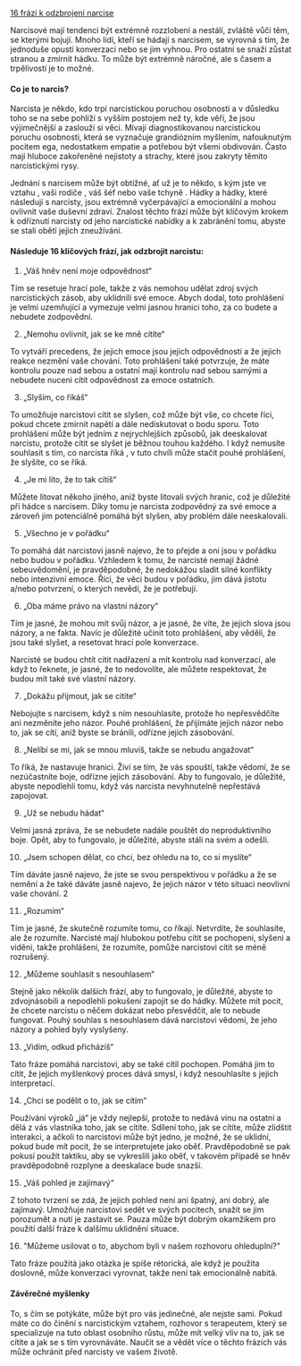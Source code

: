 [16 frází k odzbrojení narcise](https://www.choosingtherapy.com/phrases-to-disarm-a-narcissist/)


Narcisové mají tendenci být extrémně rozzlobení a nestálí, zvláště vůči těm, se kterými bojují. Mnoho lidí, kteří se hádají s narcisem, se vyrovná s tím, že jednoduše opustí konverzaci nebo se jim vyhnou. Pro ostatní se snaží zůstat stranou a zmírnit hádku. To může být extrémně náročné, ale s časem a trpělivostí je to možné.

#### Co je to narcis?

Narcista je někdo, kdo trpí narcistickou poruchou osobnosti a v důsledku toho se na sebe pohlíží s vyšším postojem než ty, kde věří, že jsou výjimečnější a zaslouží si věci. Mívají diagnostikovanou narcistickou poruchu osobnosti, která se vyznačuje grandiózním myšlením, nafouknutým pocitem ega, nedostatkem empatie a potřebou být všemi obdivován. Často mají hluboce zakořeněné nejistoty a strachy, které jsou zakryty těmito narcistickými rysy.


Jednání s narcisem může být obtížné, ať už je to někdo, s kým jste ve vztahu , vaši rodiče , váš šéf nebo vaše tchyně . Hádky a hádky, které následují s narcisty, jsou extrémně vyčerpávající a emocionální a mohou ovlivnit vaše duševní zdraví. Znalost těchto frází může být klíčovým krokem k odříznutí narcisty od jeho narcistické nabídky a k zabránění tomu, abyste se stali obětí jejich zneužívání.

#### Následuje 16 klíčových frází, jak odzbrojit narcistu:

1. „Váš hněv není moje odpovědnost“

Tím se resetuje hrací pole, takže z vás nemohou udělat zdroj svých narcistických zásob, aby uklidnili své emoce. Abych dodal, toto prohlášení je velmi uzemňující a vymezuje velmi jasnou hranici toho, za co budete a nebudete zodpovědní.

2. „Nemohu ovlivnit, jak se ke mně cítíte“

To vytváří precedens, že jejich emoce jsou jejich odpovědností a že jejich reakce nezmění vaše chování. Toto prohlášení také potvrzuje, že máte kontrolu pouze nad sebou a ostatní mají kontrolu nad sebou samými a nebudete nuceni cítit odpovědnost za emoce ostatních.

3. „Slyším, co říkáš“

To umožňuje narcistovi cítit se slyšen, což může být vše, co chcete říci, pokud chcete zmírnit napětí a dále nediskutovat o bodu sporu. Toto prohlášení může být jedním z nejrychlejších způsobů, jak deeskalovat narcistu, protože cítit se slyšet je běžnou touhou každého. I když nemusíte souhlasit s tím, co narcista říká , v tuto chvíli může stačit pouhé prohlášení, že slyšíte, co se říká.

4. „Je mi líto, že to tak cítíš“

Můžete litovat někoho jiného, ​​aniž byste litovali svých hranic, což je důležité při hádce s narcisem. Díky tomu je narcista zodpovědný za své emoce a zároveň jim potenciálně pomáhá být slyšen, aby problém dále neeskalovali.

5. „Všechno je v pořádku“

To pomáhá dát narcistovi jasně najevo, že to přejde a oni jsou v pořádku nebo budou v pořádku. Vzhledem k tomu, že narcisté nemají žádné sebeuvědomění, je pravděpodobné, že nedokážou sladit silné konflikty nebo intenzivní emoce. Říci, že věci budou v pořádku, jim dává jistotu a/nebo potvrzení, o kterých nevědí, že je potřebují.

6. „Oba máme právo na vlastní názory“

Tím je jasné, že mohou mít svůj názor, a je jasné, že víte, že jejich slova jsou názory, a ne fakta. Navíc je důležité učinit toto prohlášení, aby věděli, že jsou také slyšet, a resetovat hrací pole konverzace.

Narcisté se budou chtít cítit nadřazení a mít kontrolu nad konverzací, ale když to řeknete, je jasné, že to nedovolíte, ale můžete respektovat, že budou mít také své vlastní názory.

7. „Dokážu přijmout, jak se cítíte“

Nebojujte s narcisem, když s ním nesouhlasíte, protože ho nepřesvědčíte ani nezměníte jeho názor. Pouhé prohlášení, že přijímáte jejich názor nebo to, jak se cítí, aniž byste se bránili, odřízne jejich zásobování.

8. „Nelíbí se mi, jak se mnou mluvíš, takže se nebudu angažovat“

To říká, že nastavuje hranici. Živí se tím, že vás spouští, takže vědomí, že se nezúčastníte boje, odřízne jejich zásobování. Aby to fungovalo, je důležité, abyste nepodlehli tomu, když vás narcista nevyhnutelně nepřestává zapojovat.

9. „Už se nebudu hádat“

Velmi jasná zpráva, že se nebudete nadále pouštět do neproduktivního boje. Opět, aby to fungovalo, je důležité, abyste stáli na svém a odešli.

10. „Jsem schopen dělat, co chci, bez ohledu na to, co si myslíte“

Tím dáváte jasně najevo, že jste se svou perspektivou v pořádku a že se nemění a že také dáváte jasně najevo, že jejich názor v této situaci neovlivní vaše chování. 2

11. „Rozumím“

Tím je jasné, že skutečně rozumíte tomu, co říkají. Netvrdíte, že souhlasíte, ale že rozumíte. Narcisté mají hlubokou potřebu cítit se pochopeni, slyšeni a viděni, takže prohlášení, že rozumíte, pomůže narcistovi cítit se méně rozrušený.

12. „Můžeme souhlasit s nesouhlasem“

Stejně jako několik dalších frází, aby to fungovalo, je důležité, abyste to zdvojnásobili a nepodlehli pokušení zapojit se do hádky. Můžete mít pocit, že chcete narcistu o něčem dokázat nebo přesvědčit, ale to nebude fungovat. Pouhý souhlas s nesouhlasem dává narcistovi vědomí, že jeho názory a pohled byly vyslyšeny.

13. „Vidím, odkud přicházíš“

Tato fráze pomáhá narcistovi, aby se také cítil pochopen. Pomáhá jim to cítit, že jejich myšlenkový proces dává smysl, i když nesouhlasíte s jejich interpretací.

14. „Chci se podělit o to, jak se cítím“

Používání výroků „já“ je vždy nejlepší, protože to nedává vinu na ostatní a dělá z vás vlastníka toho, jak se cítíte. Sdílení toho, jak se cítíte, může zlidštit interakci, a ačkoli to narcistovi může být jedno, je možné, že se uklidní, pokud bude mít pocit, že se interpretujete jako oběť. Pravděpodobně se pak pokusí použít taktiku, aby se vykreslili jako oběť, v takovém případě se hněv pravděpodobně rozplyne a deeskalace bude snazší.

15. „Váš pohled je zajímavý“

Z tohoto tvrzení se zdá, že jejich pohled není ani špatný, ani dobrý, ale zajímavý. Umožňuje narcistovi sedět ve svých pocitech, snažit se jim porozumět a nutí je zastavit se. Pauza může být dobrým okamžikem pro použití další fráze k dalšímu uklidnění situace.

16. "Můžeme usilovat o to, abychom byli v našem rozhovoru ohleduplní?"

Tato fráze použitá jako otázka je spíše rétorická, ale když je použita doslovně, může konverzaci vyrovnat, takže není tak emocionálně nabitá.

#### Závěrečné myšlenky

To, s čím se potýkáte, může být pro vás jedinečné, ale nejste sami. Pokud máte co do činění s narcistickým vztahem, rozhovor s terapeutem, který se specializuje na tuto oblast osobního růstu, může mít velký vliv na to, jak se cítíte a jak se s tím vyrovnáváte. Naučit se a vědět více o těchto frázích vás může ochránit před narcisty ve vašem životě.

